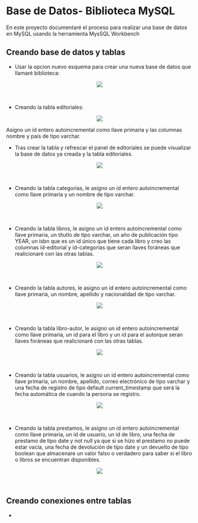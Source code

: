 # Base de Datos- Biblioteca MySQL
En este proyecto documentaré el proceso para realizar una base de datos en MySQL usando la herramienta MysSQL Workbench 

## Creando base de datos y tablas
- Usar la opcion nuevo esquema para crear una nueva base de datos que llamaré biblioteca:
<p align="center">
	<img src="https://raw.githubusercontent.com/WilliamLopez663/WilliamLopez663/main/images/new-schema.PNG">
</p>
<br>

- Creando la tabla editoriales:
<p align="center">
	<img src="https://raw.githubusercontent.com/WilliamLopez663/WilliamLopez663/main/images/tabla-editoriales.PNG">
</p>
Asigno un id entero autoincremental como llave primaria y las columnas nombre y país de tipo varchar.
<br>

- Tras crear la tabla y refrescar el panel de editoriales se puede visualizar la base de datos ya creada y la tabla editoriales.
<p align="center">
	<img src="https://raw.githubusercontent.com/WilliamLopez663/WilliamLopez663/main/images/visualizando.PNG">
</p>
<br>

- Creando la tabla categorias, le asigno un id entero autoincremental como llave primaria y un nombre de tipo varchar.
<p align="center">
	<img src="https://raw.githubusercontent.com/WilliamLopez663/WilliamLopez663/main/images/visualizando.PNG">
</p>
<br>

- Creando la tabla libros, le asigno un id entero autoincremental como llave primaria, un títutlo de tipo varchar, un año de publicación tipo YEAR, un isbn que es un id único que tiene cada libro y creo las columnas id-editorial y id-categorias que seran llaves foráneas que realicionaré con las otras tablas.
<p align="center">
	<img src="https://raw.githubusercontent.com/WilliamLopez663/WilliamLopez663/main/images/tabla-libros.PNG">
</p>
<br>

- Creando la tabla autores, le asigno un id entero autoincremental como llave primaria, un nombre, apellido y nacionalidad de tipo varchar.
<p align="center">
	<img src="https://raw.githubusercontent.com/WilliamLopez663/WilliamLopez663/main/images/tabla-autores.PNG">
</p>
<br>

- Creando la tabla libro-autor, le asigno un id entero autoincremental como llave primaria, un id para el libro y un id para el autorque seran llaves foráneas que realicionaré con las otras tablas.
<p align="center">
	<img src="https://raw.githubusercontent.com/WilliamLopez663/WilliamLopez663/main/images/tabla-libro-autor.PNG">
</p>
<br>

- Creando la tabla usuarios, le asigno un id entero autoincremental como llave primaria, un nombre, apellido, correo electrónico de tipo varchar y una fecha de registro de tipo default current_timestamp que será la fecha automática de cuando la persona se registro.
<p align="center">
	<img src="https://raw.githubusercontent.com/WilliamLopez663/WilliamLopez663/main/images/tabla-usuarios.PNG">
</p>
<br>

- Creando la tabla prestamos, le asigno un id entero autoincremental como llave primaria, un id de usuario, un id de libro, una fecha de prestamo de tipo date y not null ya que si se hizo el prestamo no puede estar vacia, una fecha de devolución de tipo date y un devuelto de tipo boolean que almacenare un valor falso o verdadero para saber si el libro o libros se encuentran disponibles.
<p align="center">
	<img src="https://raw.githubusercontent.com/WilliamLopez663/WilliamLopez663/main/images/tabla-prestamos.PNG">
</p>
<br>

## Creando conexiones entre tablas
- 
